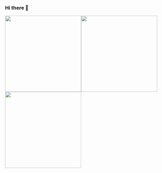### Hi there 👋
<img src = "https://user-images.githubusercontent.com/62979643/175011127-0d191f48-a2da-4fc9-8771-83e54b570ac3.gif" width ="250"/><img src = "https://user-images.githubusercontent.com/62979643/175011127-0d191f48-a2da-4fc9-8771-83e54b570ac3.gif" width ="250"/><img src = "https://user-images.githubusercontent.com/62979643/175011127-0d191f48-a2da-4fc9-8771-83e54b570ac3.gif" width ="250"/>
